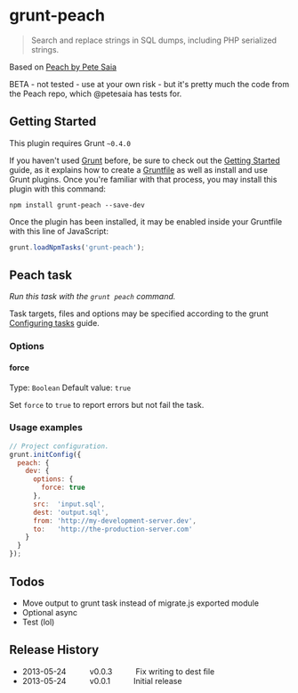 # grunt-peach 

> Search and replace strings in SQL dumps, including PHP serialized strings.

Based on [Peach by Pete Saia](https://github.com/petesaia/Peach)

BETA - not tested - use at your own risk - but it's pretty much the code from
the Peach repo, which @petesaia has tests for.

## Getting Started
This plugin requires Grunt `~0.4.0`

If you haven't used [Grunt](http://gruntjs.com/) before, be sure to check out the [Getting Started](http://gruntjs.com/getting-started) guide, as it explains how to create a [Gruntfile](http://gruntjs.com/sample-gruntfile) as well as install and use Grunt plugins. Once you're familiar with that process, you may install this plugin with this command:

```shell
npm install grunt-peach --save-dev
```

Once the plugin has been installed, it may be enabled inside your Gruntfile with this line of JavaScript:

```js
grunt.loadNpmTasks('grunt-peach');
```

## Peach task
_Run this task with the `grunt peach` command._

Task targets, files and options may be specified according to the grunt [Configuring tasks](http://gruntjs.com/configuring-tasks) guide.

### Options

#### force
Type: `Boolean`
Default value: `true`

Set `force` to `true` to report errors but not fail the task.

### Usage examples

```js
// Project configuration.
grunt.initConfig({
  peach: {
    dev: {
      options: {
        force: true
      },
      src:  'input.sql',
      dest: 'output.sql',
      from: 'http://my-development-server.dev',
      to:   'http://the-production-server.com'
    }
  }
});
```

## Todos

 * Move output to grunt task instead of migrate.js exported module 
 * Optional async
 * Test (lol)

## Release History

 * 2013-05-24   v0.0.3   Fix writing to dest file
 * 2013-05-24   v0.0.1   Initial release
